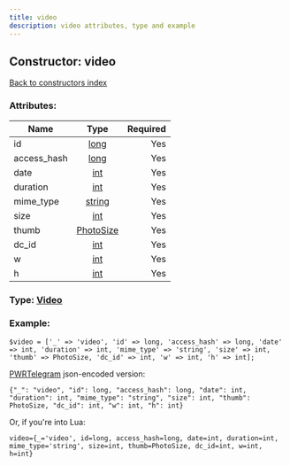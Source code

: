 ```yaml
---
title: video
description: video attributes, type and example
---
```

## Constructor: video  
[Back to constructors index](index.md)



### Attributes:

| Name     |    Type       | Required |
|----------|:-------------:|---------:|
|id|[long](../types/long.md) | Yes|
|access\_hash|[long](../types/long.md) | Yes|
|date|[int](../types/int.md) | Yes|
|duration|[int](../types/int.md) | Yes|
|mime\_type|[string](../types/string.md) | Yes|
|size|[int](../types/int.md) | Yes|
|thumb|[PhotoSize](../types/PhotoSize.md) | Yes|
|dc\_id|[int](../types/int.md) | Yes|
|w|[int](../types/int.md) | Yes|
|h|[int](../types/int.md) | Yes|



### Type: [Video](../types/Video.md)


### Example:

```
$video = ['_' => 'video', 'id' => long, 'access_hash' => long, 'date' => int, 'duration' => int, 'mime_type' => 'string', 'size' => int, 'thumb' => PhotoSize, 'dc_id' => int, 'w' => int, 'h' => int];
```  

[PWRTelegram](https://pwrtelegram.xyz) json-encoded version:

```
{"_": "video", "id": long, "access_hash": long, "date": int, "duration": int, "mime_type": "string", "size": int, "thumb": PhotoSize, "dc_id": int, "w": int, "h": int}
```


Or, if you're into Lua:  


```
video={_='video', id=long, access_hash=long, date=int, duration=int, mime_type='string', size=int, thumb=PhotoSize, dc_id=int, w=int, h=int}

```


